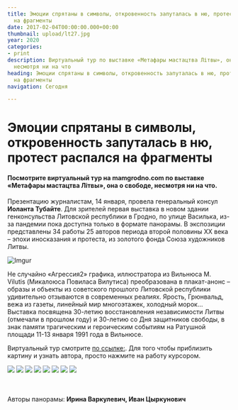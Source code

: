 ```yaml
---
title: Эмоции спрятаны в символы, откровенность запуталась в ню, протест распался
  на фрагменты
date: 2017-02-04T00:00:00.000+00:00
thumbnail: upload/lt27.jpg
year: 2020
categories:
- print
description: Виртуальный тур по выставке «Метафары мастацтва Літвы», она о свободе,
  несмотря ни на что
heading: Эмоции спрятаны в символы, откровенность запуталась в ню, протест распался
  на фрагменты
navigation: Сегодня

---
```

# Эмоции спрятаны в символы, откровенность запуталась в ню, протест распался на фрагменты

#### Посмотрите виртуальный тур на mamgrodno.com по выставке «Метафары мастацтва Літвы», она о свободе, несмотря ни на что.

Презентацию журналистам, 14 января, провела генеральный консул **Иоланта Тубайте**. Для зрителей первая выставка в новом здании генконсульства Литовской республики в Гродно, по улице Василька, из-за пандемии пока доступна только в формате панорамы. В экспозиции представлены 34 работы 25 авторов периода второй половины XX века – эпохи иносказания и протеста, из золотого фонда Союза художников Литвы.

![Imgur](https://i.imgur.com/5NhrUcc.jpg)

Не случайно «Агрессия2» графика, иллюстратора из Вильнюса M. Vilutis (Микалоюса Повиласа Вилутиса) преобразована в плакат-анонс – образы и объекты из советского прошлого Литовской республики удивительно отзываются в современных реалиях. Ярость, Грюнвальд, вежа из газеты, линейный мир многоэтажек, холодный морок… Выставка посвящена 30-летию восстановления независимости Литвы (отмечали в прошлом году) и 30-летию со Дня защитников свободы, в знак памяти трагическим и героическим событиям на Ратушной площади 11-13 января 1991 года в Вильнюсе.

Виртуальный тур смотрите [по ссылке:](http://hi360v.com/v-tours/ltc_exh/). Для того чтобы приблизить картину и узнать автора, просто нажмите на работу курсором.

<div class="gallery">
<!-- Смените gallery2 на gallery3 или gallery4, цифра определяет количество картинок в одном ряду -->
<img src="https://i.imgur.com/f6KrL9b.jpeg">
<img src="https://i.imgur.com/4xnxF2C.jpeg">
<img src="https://i.imgur.com/7OE5oVH.jpeg">
<img src="https://i.imgur.com/Byp9zan.jpeg">
<img src="https://i.imgur.com/4w4qu9r.jpeg">
<img src="https://i.imgur.com/ZcTxbLb.jpeg">
<img src="https://i.imgur.com/x1rZnCW.jpeg">
<img src="https://i.imgur.com/OPxhpOV.jpeg">
</div>

\
\
Авторы панорамы: **Ирина Варкулевич, Иван Цыркунович**